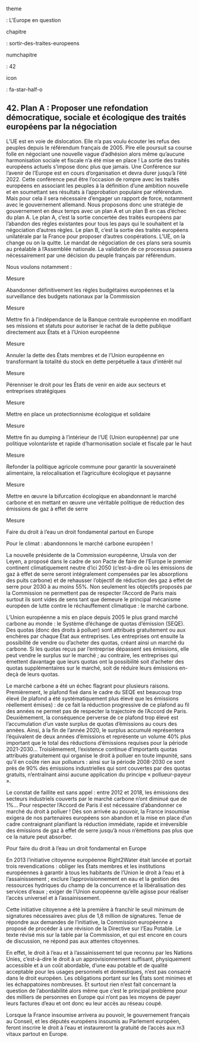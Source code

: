 theme

:   L'Europe en question

chapitre

:   sortir-des-traites-europeens

numchapitre

:   42

icon

:   fa-star-half-o

42\. Plan A : Proposer une refondation démocratique, sociale et
écologique des traités européens par la négociation
--------------------------------------------------------------------------------------------------

<div class="admonition note">

L’UE est en voie de dislocation. Elle n’a pas voulu écouter les refus
des peuples depuis le référendum français de 2005. Pire elle poursuit sa
course folle en négociant une nouvelle vague d’adhésion alors même
qu’aucune harmonisation sociale et fiscale n’a été mise en place ! La
sortie des traités européens actuels s’impose donc plus que jamais. Une
Conférence sur l’avenir de l’Europe est en cours d’organisation et devra
durer jusqu’à l’été 2022. Cette conférence peut être l’occasion de
rompre avec les traités européens en associant les peuples à la
définition d’une ambition nouvelle et en soumettant ses résultats à
l’approbation populaire par référendum. Mais pour cela il sera
nécessaire d’engager un rapport de force, notamment avec le gouvernement
allemand. Nous proposons donc une stratégie de gouvernement en deux
temps avec un plan A et un plan B en cas d’échec du plan A. Le plan A,
c’est la sortie concertée des traités européens par l’abandon des règles
existantes pour tous les pays qui le souhaitent et la négociation
d’autres règles. Le plan B, c’est la sortie des traités européens
unilatérale par la France pour proposer d’autres coopérations. L’UE, on
la change ou on la quitte. Le mandat de négociation de ces plans sera
soumis au préalable à l’Assemblée nationale. La validation de ce
processus passera nécessairement par une décision du peuple français par
référendum.

</div>

Nous voulons notamment :

<div class="admonition">

Mesure

Abandonner définitivement les règles budgétaires européennes et la
surveillance des budgets nationaux par la Commission

</div>

<div class="admonition">

Mesure

Mettre fin à l’indépendance de la Banque centrale européenne en
modifiant ses missions et statuts pour autoriser le rachat de la dette
publique directement aux États et à l’Union européenne

</div>

<div class="admonition">

Mesure

Annuler la dette des États membres et de l’Union européenne en
transformant la totalité du stock en dette perpétuelle à taux d’intérêt
nul

</div>

<div class="admonition">

Mesure

Pérenniser le droit pour les États de venir en aide aux secteurs et
entreprises stratégiques

</div>

<div class="admonition">

Mesure

Mettre en place un protectionnisme écologique et solidaire

</div>

<div class="admonition">

Mesure

Mettre fin au dumping à l’intérieur de l’UE (Union européenne) par une
politique volontariste et rapide d’harmonisation sociale et fiscale par
le haut

</div>

<div class="admonition">

Mesure

Refonder la politique agricole commune pour garantir la souveraineté
alimentaire, la relocalisation et l’agriculture écologique et paysanne

</div>

<div class="admonition">

Mesure

Mettre en œuvre la bifurcation écologique en abandonnant le marché
carbone et en mettant en œuvre une véritable politique de réduction des
émissions de gaz à effet de serre

</div>

<div class="admonition">

Mesure

Faire du droit à l’eau un droit fondamental partout en Europe

</div>

<div class="admonition note">

Pour le climat : abandonnons le marché carbone européen !

La nouvelle présidente de la Commission européenne, Ursula von der
Leyen, a proposé dans le cadre de son Pacte de faire de l’Europe le
premier continent climatiquement neutre d’ici 2050 (c’est-à-dire où les
émissions de gaz à effet de serre seront intégralement compensées par
les absorptions des puits carbone) et de rehausser l’objectif de
réduction des gaz à effet de serre pour 2030 à au moins 55%. Non
seulement les objectifs proposés par la Commission ne permettent pas de
respecter l’Accord de Paris mais surtout ils sont vides de sens tant que
demeure le principal mécanisme européen de lutte contre le réchauffement
climatique : le marché carbone.

L’Union européenne a mis en place depuis 2005 le plus grand marché
carbone au monde : le Système d’échange de quotas d’émission (SEQE). Des
quotas (donc des droits à polluer) sont attribués gratuitement ou aux
enchères par chaque État aux entreprises. Les entreprises ont ensuite la
possibilité de vendre ou d’acheter des quotas, créant ainsi un marché du
carbone. Si les quotas reçus par l’entreprise dépassent ses émissions,
elle peut vendre le surplus sur le marché ; au contraire, les
entreprises qui émettent davantage que leurs quotas ont la possibilité
soit d’acheter des quotas supplémentaires sur le marché, soit de réduire
leurs émissions en-deçà de leurs quotas.

Le marché carbone a été un échec flagrant pour plusieurs raisons.
Premièrement, le plafond fixé dans le cadre du SEQE est beaucoup trop
élevé (le plafond a été systématiquement plus élevé que les émissions
réellement émises) : de ce fait la réduction progressive de ce plafond
au fil des années ne permet pas de respecter la trajectoire de l’Accord
de Paris. Deuxièmement, la conséquence perverse de ce plafond trop élevé
est l’accumulation d’un vaste surplus de quotas d’émissions au cours des
années. Ainsi, à la fin de l’année 2020, le surplus accumulé
représentera l’équivalent de deux années d’émissions et représente un
volume 40% plus important que le total des réductions d’émissions
requises pour la période 2021-2030… Troisièmement, l’existence continue
d’importants quotas attribués gratuitement qui organise le droit à
polluer en toute impunité, sans qu’il en coûte rien aux pollueurs :
ainsi sur la période 2008-2030 ce sont près de 90% des émissions
industrielles qui sont couvertes par des quotas gratuits, n’entraînant
ainsi aucune application du principe « pollueur-payeur ».

Le constat de faillite est sans appel : entre 2012 et 2018, les
émissions des secteurs industriels couverts par le marché carbone n’ont
diminué que de 1%… Pour respecter l’Accord de Paris il est nécessaire
d’abandonner ce marché du droit à polluer ! Dès son arrivée au pouvoir,
la France insoumise exigera de nos partenaires européens son abandon et
la mise en place d’un cadre contraignant planifiant la réduction
immédiate, rapide et irréversible des émissions de gaz à effet de serre
jusqu’à nous n’émettions pas plus que ce la nature peut absorber.

</div>

<div class="admonition note">

Pour faire du droit à l’eau un droit fondamental en Europe

En 2013 l’initiative citoyenne européenne Right2Water était lancée et
portait trois revendications : obliger les États membres et les
institutions européennes à garantir à tous les habitants de l’Union le
droit à l’eau et à l’assainissement ; exclure l’approvisionnement en eau
et la gestion des ressources hydriques du champ de la concurrence et la
libéralisation des services d’eaux ; exiger de l’Union européenne
qu’elle agisse pour réaliser l’accès universel et à l’assainissement.

Cette initiative citoyenne a été la première à franchir le seuil minimum
de signatures nécessaires avec plus de 1,8 million de signatures. Tenue
de répondre aux demandes de l’initiative, la Commission européenne a
proposé de procéder à une révision de la Directive sur l’Eau Potable. Le
texte révisé mis sur la table par la Commission, et qui est encore en
cours de discussion, ne répond pas aux attentes citoyennes.

En effet, le droit à l’eau et à l’assainissement tel que reconnu par les
Nations Unies, c’est-à-dire le droit à un approvisionnement suffisant,
physiquement accessible et à un coût abordable, d’une eau potable et de
qualité acceptable pour les usages personnels et domestiques, n’est pas
consacré dans le droit européen. Les obligations portant sur les États
sont minimes et les échappatoires nombreuses. Et surtout rien n’est fait
concernant la question de l’abordabilité alors même que c’est le
principal problème pour des milliers de personnes en Europe qui n’ont
pas les moyens de payer leurs factures d’eau et ont donc eu leur accès
au réseau coupé.

Lorsque la France insoumise arrivera au pouvoir, le gouvernement
français au Conseil, et les députés européens insoumis au Parlement
européen, feront inscrire le droit à l’eau et instaureront la gratuité
de l’accès aux m3 vitaux partout en Europe.

</div>
